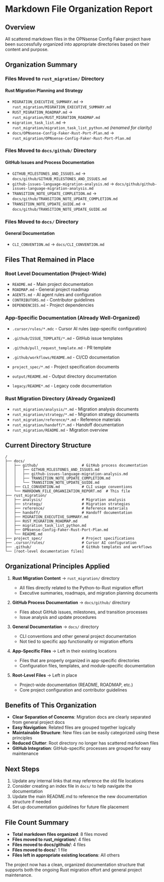 # Markdown File Organization Report

## Overview

All scattered markdown files in the OPNsense Config Faker project have been successfully organized into appropriate directories based on their content and purpose.

## Organization Summary

### Files Moved to `rust_migration/` Directory

#### Rust Migration Planning and Strategy

- `MIGRATION_EXECUTIVE_SUMMARY.md` → `rust_migration/MIGRATION_EXECUTIVE_SUMMARY.md`
- `RUST_MIGRATION_ROADMAP.md` → `rust_migration/RUST_MIGRATION_ROADMAP.md`
- `migration_task_list.md` → `rust_migration/migration_task_list_python.md` _(renamed for clarity)_
- `docs/OPNsense-Config-Faker-Rust-Port-Plan.md` → `rust_migration/OPNsense-Config-Faker-Rust-Port-Plan.md`

### Files Moved to `docs/github/` Directory

#### GitHub Issues and Process Documentation

- `GITHUB_MILESTONES_AND_ISSUES.md` → `docs/github/GITHUB_MILESTONES_AND_ISSUES.md`
- `github-issues-language-migration-analysis.md` → `docs/github/github-issues-language-migration-analysis.md`
- `TRANSITION_NOTE_UPDATE_COMPLETION.md` → `docs/github/TRANSITION_NOTE_UPDATE_COMPLETION.md`
- `TRANSITION_NOTE_UPDATE_GUIDE.md` → `docs/github/TRANSITION_NOTE_UPDATE_GUIDE.md`

### Files Moved to `docs/` Directory

#### General Documentation

- `CLI_CONVENTION.md` → `docs/CLI_CONVENTION.md`

## Files That Remained in Place

### Root Level Documentation (Project-Wide)

- `README.md` - Main project documentation
- `ROADMAP.md` - General project roadmap
- `AGENTS.md` - AI agent rules and configuration
- `CONTRIBUTORS.md` - Contributor guidelines
- `DEPENDENCIES.md` - Project dependencies

### App-Specific Documentation (Already Well-Organized)

- `.cursor/rules/*.mdc` - Cursor AI rules (app-specific configuration)

- `.github/ISSUE_TEMPLATE/*.md` - GitHub issue templates

- `.github/pull_request_template.md` - PR template

- `.github/workflows/README.md` - CI/CD documentation

- `project_spec/*.md` - Project specification documents

- `output/README.md` - Output directory documentation

- `legacy/README*.md` - Legacy code documentation

### Rust Migration Directory (Already Organized)

- `rust_migration/analysis/*.md` - Migration analysis documents
- `rust_migration/strategy/*.md` - Migration strategy documents
- `rust_migration/reference/*.md` - Reference materials
- `rust_migration/handoff/*.md` - Handoff documentation
- `rust_migration/README.md` - Migration overview

## Current Directory Structure

```text
/
├── docs/
│   ├── github/                    # GitHub process documentation
│   │   ├── GITHUB_MILESTONES_AND_ISSUES.md
│   │   ├── github-issues-language-migration-analysis.md
│   │   ├── TRANSITION_NOTE_UPDATE_COMPLETION.md
│   │   └── TRANSITION_NOTE_UPDATE_GUIDE.md
│   ├── CLI_CONVENTION.md          # CLI usage conventions
│   └── MARKDOWN_FILE_ORGANIZATION_REPORT.md  # This file
├── rust_migration/
│   ├── analysis/                  # Migration analysis
│   ├── strategy/                  # Migration strategies
│   ├── reference/                 # Reference materials
│   ├── handoff/                   # Handoff documentation
│   ├── MIGRATION_EXECUTIVE_SUMMARY.md
│   ├── RUST_MIGRATION_ROADMAP.md
│   ├── migration_task_list_python.md
│   ├── OPNsense-Config-Faker-Rust-Port-Plan.md
│   └── README.md
├── project_spec/                  # Project specifications
├── .cursor/rules/                 # Cursor AI configuration
├── .github/                       # GitHub templates and workflows
└── [root-level documentation files]
```

## Organizational Principles Applied

1. **Rust Migration Content** → `rust_migration/` directory

   - All files directly related to the Python-to-Rust migration effort
   - Executive summaries, roadmaps, and migration planning documents

2. **GitHub Process Documentation** → `docs/github/` directory

   - Files about GitHub issues, milestones, and transition processes
   - Issue analysis and update procedures

3. **General Documentation** → `docs/` directory

   - CLI conventions and other general project documentation
   - Not tied to specific app functionality or migration efforts

4. **App-Specific Files** → Left in their existing locations

   - Files that are properly organized in app-specific directories
   - Configuration files, templates, and module-specific documentation

5. **Root-Level Files** → Left in place

   - Project-wide documentation (README, ROADMAP, etc.)
   - Core project configuration and contributor guidelines

## Benefits of This Organization

- **Clear Separation of Concerns**: Migration docs are clearly separated from general project docs
- **Easy Navigation**: Related files are grouped together logically
- **Maintainable Structure**: New files can be easily categorized using these principles
- **Reduced Clutter**: Root directory no longer has scattered markdown files
- **GitHub Integration**: GitHub-specific processes are grouped for easy maintenance

## Next Steps

1. Update any internal links that may reference the old file locations
2. Consider creating an index file in `docs/` to help navigate the documentation
3. Update the main README.md to reference the new documentation structure if needed
4. Set up documentation guidelines for future file placement

## File Count Summary

- **Total markdown files organized**: 8 files moved
- **Files moved to rust_migration/**: 4 files
- **Files moved to docs/github/**: 4 files
- **Files moved to docs/**: 1 file
- **Files left in appropriate existing locations**: All others

The project now has a clean, organized documentation structure that supports both the ongoing Rust migration effort and general project maintenance.

